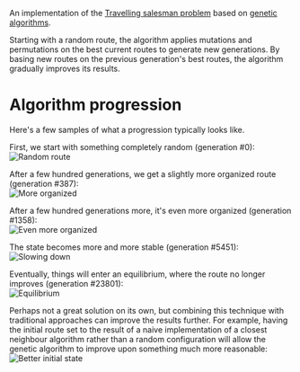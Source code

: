 An implementation of the <a href="http://en.wikipedia.org/wiki/Travelling_salesman_problem">Travelling salesman problem</a> based on <a href="http://en.wikipedia.org/wiki/Genetic_algorithm">genetic algorithms</a>.

Starting with a random route, the algorithm applies mutations and permutations on the best current routes to generate new generations. By basing new routes on the previous generation's best routes, the algorithm gradually improves its results.

Algorithm progression
===========

Here's a few samples of what a progression typically looks like.

First, we start with something completely random (generation #0):<br />
<img src="http://frankkvam.com/travellingsalesman/Generation%200%20-%20total%20length%20is%2022445158459.small.png" alt="Random route" />

After a few hundred generations, we get a slightly more organized route (generation #387):<br />
<img src="http://frankkvam.com/travellingsalesman/Generation%20387%20-%20tota%20length%20is%209242054964.small.png" alt="More organized" />

After a few hundred generations more, it's even more organized (generation #1358):<br />
<img src="http://frankkvam.com/travellingsalesman/Generation%201358%20-%20total%20length%20is%205934799063.small.png" alt="Even more organized" />

The state becomes more and more stable (generation #5451):<br />
<img src="http://frankkvam.com/travellingsalesman/Generation%205451%20-%20total%20length%20is%203416072266.small.png" alt="Slowing down" />

Eventually, things will enter an equilibrium, where the route no longer improves (generation #23801):<br />
<img src="http://frankkvam.com/travellingsalesman/Generation%2023801%20-%20total%20length%20is%202044366888.small.png" alt="Equilibrium" />

Perhaps not a great solution on its own, but combining this technique with traditional approaches can improve the results further. For example, having the initial route set to the result of a naive implementation of a closest neighbour algorithm rather than a random configuration will allow the genetic algorithm to improve upon something much more reasonable:
<img src="http://frankkvam.com/travellingsalesman/initial%20state%20-%20closest%20neighbour.png" alt="Better initial state" />
